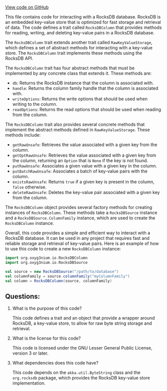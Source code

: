 [View code on GitHub](https://github.com/oxyg3nium/oxyg3nium/io/src/main/scala/org/oxyg3nium/io/RocksDBColumn.scala)

This file contains code for interacting with a RocksDB database. RocksDB is an embedded key-value store that is optimized for fast storage and retrieval of data. The code defines a trait called `RocksDBColumn` that provides methods for reading, writing, and deleting key-value pairs in a RocksDB database. 

The `RocksDBColumn` trait extends another trait called `RawKeyValueStorage`, which defines a set of abstract methods for interacting with a key-value store. The `RocksDBColumn` trait implements these methods using the RocksDB API. 

The `RocksDBColumn` trait has four abstract methods that must be implemented by any concrete class that extends it. These methods are:

- `db`: Returns the RocksDB instance that the column is associated with.
- `handle`: Returns the column family handle that the column is associated with.
- `writeOptions`: Returns the write options that should be used when writing to the column.
- `readOptions`: Returns the read options that should be used when reading from the column.

The `RocksDBColumn` trait also provides several concrete methods that implement the abstract methods defined in `RawKeyValueStorage`. These methods include:

- `getRawUnsafe`: Retrieves the value associated with a given key from the column.
- `getOptRawUnsafe`: Retrieves the value associated with a given key from the column, returning an `Option` that is `None` if the key is not found.
- `putRawUnsafe`: Associates a given value with a given key in the column.
- `putBatchRawUnsafe`: Associates a batch of key-value pairs with the column.
- `existsRawUnsafe`: Returns `true` if a given key is present in the column, `false` otherwise.
- `deleteRawUnsafe`: Deletes the key-value pair associated with a given key from the column.

The `RocksDBColumn` object provides several factory methods for creating instances of `RocksDBColumn`. These methods take a `RocksDBSource` instance and a `RocksDBSource.ColumnFamily` instance, which are used to create the `RocksDBColumn` instance. 

Overall, this code provides a simple and efficient way to interact with a RocksDB database. It can be used in any project that requires fast and reliable storage and retrieval of key-value pairs. Here is an example of how to use this code to create a new `RocksDBColumn` instance:

```scala
import org.oxyg3nium.io.RocksDBColumn
import org.oxyg3nium.io.RocksDBSource

val source = new RocksDBSource("/path/to/database")
val columnFamily = source.columnFamily("myColumnFamily")
val column = RocksDBColumn(source, columnFamily)
```
## Questions: 
 1. What is the purpose of this code?
    
    This code defines a trait and an object that provide a wrapper around RocksDB, a key-value store, to allow for raw byte string storage and retrieval.

2. What is the license for this code?
    
    This code is licensed under the GNU Lesser General Public License, version 3 or later.

3. What dependencies does this code have?
    
    This code depends on the `akka.util.ByteString` class and the `org.rocksdb` package, which provides the RocksDB key-value store implementation.